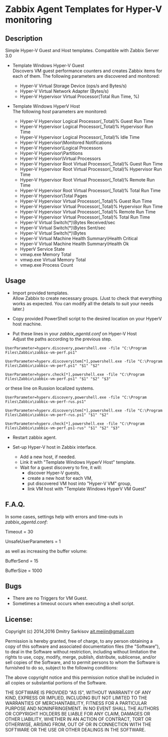 # Zabbix Agent Templates for Hyper-V monitoring 

## Description
Simple Hyper-V Guest and Host templates.
Compatible with Zabbix Server 3.0

* Template Windows Hyper-V Guest  
Discovers VM guest performance counters and creates Zabbix items for each of them.
The following parameters are discovered and monitored:
	* Hyper-V Virtual Storage Device (ops/s and Bytes/s)
	* Hyper-V Virtual Network Adapter (Bytes/s)
	* Hyper-V Hypervisor Virtual Processor(Total Run Time, %)


* Template Windows HyperV Host  
The following _host_ parameters are monitored:
	* Hyper-V Hypervisor Logical Processor(_Total)\% Guest Run Time
	* Hyper-V Hypervisor Logical Processor(_Total)\% Hypervisor Run Time
	* Hyper-V Hypervisor Logical Processor(_Total)\% Idle Time
	* Hyper-V Hypervisor\Monitored Notifications
	* Hyper-V Hypervisor\Logical Processors
	* Hyper-V Hypervisor\Partitions
	* Hyper-V Hypervisor\Virtual Processors
	* Hyper-V Hypervisor Root Virtual Processor(_Total)\% Guest Run Time
	* Hyper-V Hypervisor Root Virtual Processor(_Total)\% Hypervisor Run Time
	* Hyper-V Hypervisor Root Virtual Processor(_Total)\% Remote Run Time
	* Hyper-V Hypervisor Root Virtual Processor(_Total)\% Total Run Time
	* Hyper-V Hypervisor\Total Pages
	* Hyper-V Hypervisor Virtual Processor(_Total)\% Guest Run Time
	* Hyper-V Hypervisor Virtual Processor(_Total)\% Hypervisor Run Time
	* Hyper-V Hypervisor Virtual Processor(_Total)\% Remote Run Time
	* Hyper-V Hypervisor Virtual Processor(_Total)\% Total Run Time
	* Hyper-V Virtual Switch(*)\Bytes Received/sec
	* Hyper-V Virtual Switch(*)\Bytes Sent/sec
	* Hyper-V Virtual Switch(*)\Bytes
	* Hyper-V Virtual Machine Health Summary\Health Critical
	* Hyper-V Virtual Machine Health Summary\Health Ok
	* HyperV Service State
	* vmwp.exe Memory Total
	* vmwp.exe Virtual Memory Total
	* vmwp.exe Process Count

	


## Usage
* Import provided templates.  
Allow Zabbix to create necessary groups. (Just to check that everything works as expected. You can modify all the details to suit your needs later.)

*  Copy provided PowerShell script to the desired location on your HyperV host machine.

* Put these lines in your _zabbix_agentd.conf_ on Hyper-V Host  
Adjust the paths according to the previous step.

`UserParameter=hyperv.discovery,powershell.exe -file "C:\Program Files\Zabbix\zabbix-vm-perf.ps1"`

`UserParameter=hyperv.discoveryitem[*],powershell.exe -file "C:\Program Files\Zabbix\zabbix-vm-perf.ps1" "$1" "$2"`

`UserParameter=hyperv.check[*],powershell.exe -file "C:\Program Files\Zabbix\zabbix-vm-perf.ps1" "$1" "$2" "$3"`

or these line on Russion localized systems.

`UserParameter=hyperv.discovery,powershell.exe -file "C:\Program Files\Zabbix\zabbix-vm-perf-rus.ps1"`

`UserParameter=hyperv.discoveryitem[*],powershell.exe -file "C:\Program Files\Zabbix\zabbix-vm-perf-rus.ps1" "$1" "$2"`

`UserParameter=hyperv.check[*],powershell.exe -file "C:\Program Files\Zabbix\zabbix-vm-perf.ps1-rus" "$1" "$2" "$3"`

* Restart zabbix agent.

* Set-up Hyper-V host in Zabbix interface. 
	* Add a new host, if needed.
	* Link it with "Template Windows HyperV Host" template. 
	* Wait for a guest discovery to fire, it will:
		* discover Hyper-V guests, 
		* create a new host for each VM,
		* put discovered VM host into "Hyper-V VM" group,
		* link VM host with "Template Windows HyperV VM Guest"

## F.A.Q.
In some cases, settings help with errors and time-outs in _zabbix_agentd.conf_:

Timeout = 30

UnsafeUserParameters = 1

as well as increasing the buffer volume:

BufferSend = 15

BufferSize = 1000


## Bugs
* There are no Triggers for VM Guest.
* Sometimes a timeout occurs when executing a shell script.

## License:


Copyright (c) 2014,2016 Dmitry Sarkisov <ait.meijin@gmail.com>

Permission is hereby granted, free of charge, to any person obtaining a copy of this software and associated documentation files (the "Software"), to deal in the Software without restriction, including without limitation the rights to use, copy, modify, merge, publish, distribute, sublicense, and/or sell copies of the Software, and to permit persons to whom the Software is furnished to do so, subject to the following conditions:

The above copyright notice and this permission notice shall be included in all copies or substantial portions of the Software.

THE SOFTWARE IS PROVIDED "AS IS", WITHOUT WARRANTY OF ANY KIND, EXPRESS OR IMPLIED, INCLUDING BUT NOT LIMITED TO THE WARRANTIES OF MERCHANTABILITY, FITNESS FOR A PARTICULAR PURPOSE AND NONINFRINGEMENT. IN NO EVENT SHALL THE AUTHORS OR COPYRIGHT HOLDERS BE LIABLE FOR ANY CLAIM, DAMAGES OR OTHER LIABILITY, WHETHER IN AN ACTION OF CONTRACT, TORT OR OTHERWISE, ARISING FROM, OUT OF OR IN CONNECTION WITH THE SOFTWARE OR THE USE OR OTHER DEALINGS IN THE SOFTWARE.
